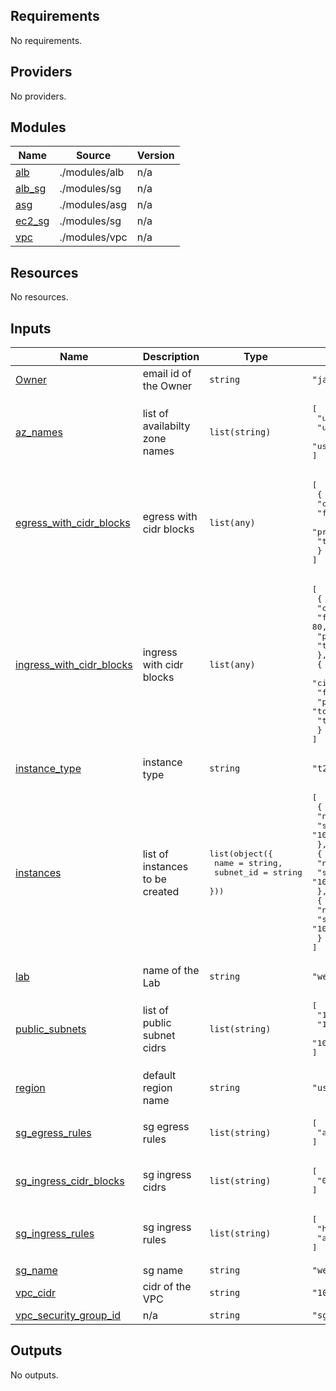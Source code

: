 ## Requirements

No requirements.

## Providers

No providers.

## Modules

| Name | Source | Version |
|------|--------|---------|
| <a name="module_alb"></a> [alb](#module\_alb) | ./modules/alb | n/a |
| <a name="module_alb_sg"></a> [alb\_sg](#module\_alb\_sg) | ./modules/sg | n/a |
| <a name="module_asg"></a> [asg](#module\_asg) | ./modules/asg | n/a |
| <a name="module_ec2_sg"></a> [ec2\_sg](#module\_ec2\_sg) | ./modules/sg | n/a |
| <a name="module_vpc"></a> [vpc](#module\_vpc) | ./modules/vpc | n/a |

## Resources

No resources.

## Inputs

| Name | Description | Type | Default | Required |
|------|-------------|------|---------|:--------:|
| <a name="input_Owner"></a> [Owner](#input\_Owner) | email id of the Owner | `string` | `"janvi.thakkar@intuitive.cloud"` | no |
| <a name="input_az_names"></a> [az\_names](#input\_az\_names) | list of availabilty zone names | `list(string)` | <pre>[<br>  "us-east-1a",<br>  "us-east-1b",<br>  "us-east-1c"<br>]</pre> | no |
| <a name="input_egress_with_cidr_blocks"></a> [egress\_with\_cidr\_blocks](#input\_egress\_with\_cidr\_blocks) | egress with cidr blocks | `list(any)` | <pre>[<br>  {<br>    "cidr_blocks": "0.0.0.0/0",<br>    "from_port": 0,<br>    "protocol": "-1",<br>    "to_port": 0<br>  }<br>]</pre> | no |
| <a name="input_ingress_with_cidr_blocks"></a> [ingress\_with\_cidr\_blocks](#input\_ingress\_with\_cidr\_blocks) | ingress with cidr blocks | `list(any)` | <pre>[<br>  {<br>    "cidr_blocks": "0.0.0.0/0",<br>    "from_port": 80,<br>    "protocol": "tcp",<br>    "to_port": 80<br>  },<br>  {<br>    "cidr_blocks": "0.0.0.0/0",<br>    "from_port": 443,<br>    "protocol": "tcp",<br>    "to_port": 443<br>  }<br>]</pre> | no |
| <a name="input_instance_type"></a> [instance\_type](#input\_instance\_type) | instance type | `string` | `"t2.micro"` | no |
| <a name="input_instances"></a> [instances](#input\_instances) | list of instances to be created | <pre>list(object({<br>    name      = string,<br>    subnet_id = string<br>  }))</pre> | <pre>[<br>  {<br>    "name": "server1",<br>    "subnet_id": "10.5.0.0/24"<br>  },<br>  {<br>    "name": "server2",<br>    "subnet_id": "10.6.0.0/24"<br>  },<br>  {<br>    "name": "server3",<br>    "subnet_id": "10.7.0.0/24"<br>  }<br>]</pre> | no |
| <a name="input_lab"></a> [lab](#input\_lab) | name of the Lab | `string` | `"web101-Janvi-Thakkar"` | no |
| <a name="input_public_subnets"></a> [public\_subnets](#input\_public\_subnets) | list of public subnet cidrs | `list(string)` | <pre>[<br>  "10.5.0.0/24",<br>  "10.6.0.0/24",<br>  "10.7.0.0/24"<br>]</pre> | no |
| <a name="input_region"></a> [region](#input\_region) | default region name | `string` | `"us-east-1"` | no |
| <a name="input_sg_egress_rules"></a> [sg\_egress\_rules](#input\_sg\_egress\_rules) | sg egress rules | `list(string)` | <pre>[<br>  "all-all"<br>]</pre> | no |
| <a name="input_sg_ingress_cidr_blocks"></a> [sg\_ingress\_cidr\_blocks](#input\_sg\_ingress\_cidr\_blocks) | sg ingress cidrs | `list(string)` | <pre>[<br>  "0.0.0.0/0"<br>]</pre> | no |
| <a name="input_sg_ingress_rules"></a> [sg\_ingress\_rules](#input\_sg\_ingress\_rules) | sg ingress rules | `list(string)` | <pre>[<br>  "http-80-tcp",<br>  "all-icmp"<br>]</pre> | no |
| <a name="input_sg_name"></a> [sg\_name](#input\_sg\_name) | sg name | `string` | `"web101-Janvi-Thakkar-sg"` | no |
| <a name="input_vpc_cidr"></a> [vpc\_cidr](#input\_vpc\_cidr) | cidr of the VPC | `string` | `"10.0.0.0/16"` | no |
| <a name="input_vpc_security_group_id"></a> [vpc\_security\_group\_id](#input\_vpc\_security\_group\_id) | n/a | `string` | `"sg-12345678"` | no |

## Outputs

No outputs.